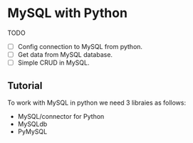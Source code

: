 # MySQL with Python

TODO

- [ ] Config connection to MySQL from python.
- [ ] Get data from MySQL database.
- [ ] Simple CRUD in MySQL.

## Tutorial

To work with MySQL in python we need 3 libraies as follows:

- MySQL/connector for Python
- MySQLdb
- PyMySQL